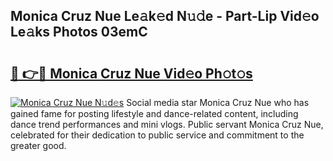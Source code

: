 ## Monica Cruz Nue Le𝚊k𝚎d N𝚞𝚍e - Part-Lip Vid𝚎o Le𝚊ks Photos 03emC

# <h2><a href="http://fb8kfw.evod.top/?m=Monica+Cruz+Nue">🔗 👉🔴 Monica Cruz Nue Vid𝚎o Ph𝚘t𝚘s</a></h2>

[![Monica Cruz Nue N𝚞d𝚎s](https://i.imgur.com/8V9OHl7.gif)](http://fb8kfw.evod.top/?m=Monica+Cruz+Nue)
Social media star Monica Cruz Nue who has gained fame for posting lifestyle and dance-related content, including dance trend performances and mini vlogs. Public servant Monica Cruz Nue, celebrated for their dedication to public service and commitment to the greater good. 
